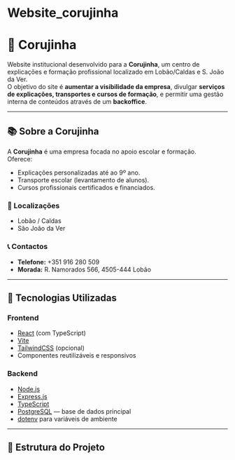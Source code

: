 # Website_corujinha
# 🦉 Corujinha

Website institucional desenvolvido para a **Corujinha**, um centro de explicações e formação profissional localizado em Lobão/Caldas e S. João da Ver.  
O objetivo do site é **aumentar a visibilidade da empresa**, divulgar **serviços de explicações, transportes e cursos de formação**, e permitir uma gestão interna de conteúdos através de um **backoffice**.

---

## 📚 Sobre a Corujinha

A **Corujinha** é uma empresa focada no apoio escolar e formação.  
Oferece:
- Explicações personalizadas até ao 9º ano.  
- Transporte escolar (levantamento de alunos).  
- Cursos profissionais certificados e financiados.  

### 📍 Localizações
- Lobão / Caldas  
- São João da Ver  

### 📞 Contactos
- **Telefone:** +351 916 280 509  
- **Morada:** R. Namorados 566, 4505-444 Lobão  

---

## 🧠 Tecnologias Utilizadas

### Frontend
- [React](https://react.dev/) (com TypeScript)
- [Vite](https://vitejs.dev/)
- [TailwindCSS](https://tailwindcss.com/) (opcional)
- Componentes reutilizáveis e responsivos

### Backend
- [Node.js](https://nodejs.org/)
- [Express.js](https://expressjs.com/)
- [TypeScript](https://www.typescriptlang.org/)
- [PostgreSQL](https://www.postgresql.org/) — base de dados principal
- [dotenv](https://www.npmjs.com/package/dotenv) para variáveis de ambiente

---

## 🧩 Estrutura do Projeto

